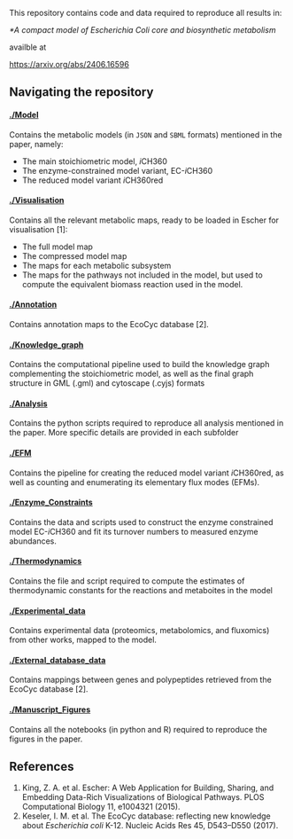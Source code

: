 This repository contains code and data required to reproduce all results in: 

_*A compact model of *Escherichia Coli* core and biosynthetic metabolism_

availble at

https://arxiv.org/abs/2406.16596


## Navigating the repository
#### [./Model](./Model)
Contains the metabolic models (in `JSON` and `SBML` formats) mentioned in the paper, namely:
- The main stoichiometric model, *i*CH360
- The enzyme-constrained model variant, EC-*i*CH360
- The reduced model variant *i*CH360red

#### [./Visualisation](./Visualisation)
Contains all the relevant metabolic maps, ready to be loaded in Escher for visualisation [1]:
- The full model map
- The compressed model map
- The maps for each metabolic subsystem
- The maps for the pathways not included in the model, but used to compute the equivalent biomass reaction used in the model.
#### [./Annotation](./Visualisation)
Contains annotation maps to the EcoCyc database [2].
#### [./Knowledge_graph](./Knowledge_graph)
Contains the computational pipeline used to build the knowledge graph complementing the stoichiometric model, as well as the final graph structure in GML (.gml) and cytoscape (.cyjs) formats
#### [./Analysis](./Analysis)
Contains the python scripts required to reproduce all analysis mentioned in the paper. More specific details are provided in each subfolder
#### [./EFM](./EFM)
Contains the pipeline for creating the reduced model variant *i*CH360red, as well as counting and enumerating its elementary flux modes (EFMs).
#### [./Enzyme_Constraints](./Enzyme_Constraints)
Contains the data and scripts used to construct the enzyme constrained model EC-*i*CH360 and fit its turnover numbers to measured enzyme abundances.
#### [./Thermodynamics](./Thermodynamics)
Contains the file and script required to compute the estimates of thermodynamic constants for the reactions and metaboites in the model
#### [./Experimental_data](./Experimental_data)
Contains experimental data (proteomics, metabolomics, and fluxomics) from other works, mapped to the model.
#### [./External_database_data](./External_database_data)
Contains mappings between genes and polypeptides retrieved from the EcoCyc database [2].
#### [./Manuscript_Figures](./Manuscript_Figures)
Contains all the notebooks (in python and R) required to reproduce the figures in the paper.



## References
 1. King, Z. A. et al. Escher: A Web Application for Building, Sharing, and Embedding Data-Rich Visualizations of Biological Pathways. PLOS Computational Biology 11, e1004321 (2015).
 2. Keseler, I. M. et al. The EcoCyc database: reflecting new knowledge about _Escherichia coli_ K-12. Nucleic Acids Res 45, D543–D550 (2017).
